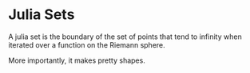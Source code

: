 # Julia Sets
A julia set is the boundary of the set of points that tend to infinity when iterated over a function on the Riemann sphere.

More importantly, it makes pretty shapes.